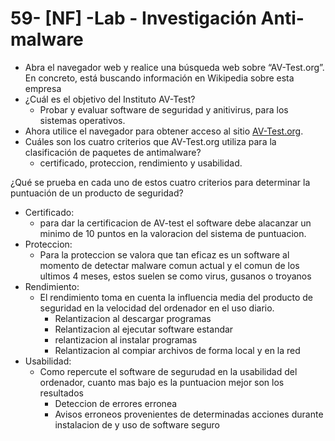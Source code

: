 # 59- [NF] -Lab - Investigación Anti-malware
- Abra el navegador web y realice una búsqueda web sobre “AV-Test.org”. En concreto, está buscando información en Wikipedia sobre esta empresa
- ¿Cuál es el objetivo del Instituto AV-Test?
  - Probar y evaluar software de seguridad y anitivirus, para los sistemas operativos.
- Ahora utilice el navegador para obtener acceso al sitio [AV-Test.org](https://www.av-test.org/es/antivirus/usuarios-finales-macos/macos-monterey/marzo-2022/avast-security-15.1-225101/).
- Cuáles son los cuatro criterios que AV-Test.org utiliza para la clasificación de paquetes de antimalware?
  - certificado, proteccion, rendimiento y usabilidad.

¿Qué se prueba en cada uno de estos cuatro criterios para determinar la puntuación de un producto de seguridad?

- Certificado:
  -  para dar la certificacion de AV-test el software  debe alacanzar un minimo de 10 puntos en la valoracion del sistema de puntuacion.
- Proteccion:
  -  Para la proteccion se valora que tan eficaz es un software al momento de detectar malware comun actual y el comun de los ultimos 4 meses, estos suelen se como virus, gusanos o troyanos
- Rendimiento:
  - El rendimiento toma en cuenta la influencia media del producto de seguridad en la velocidad del ordenador en el uso diario.
    - Relantizacion al descargar programas
    - Relantizacion al ejecutar software estandar
    - relantizacion al instalar programas
    - Relantizacion al compiar archivos de forma local y en la red
- Usabilidad:
  - Como repercute el software de segurudad en la usabilidad del ordenador, cuanto mas bajo es la puntuacion mejor son los resultados
    - Deteccion de errores erronea
    - Avisos erroneos provenientes de determinadas acciones durante instalacion de y uso de software seguro 
